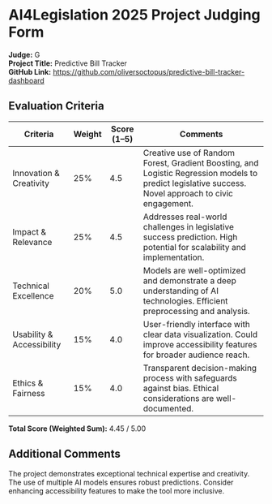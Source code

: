 # AI4Legislation 2025 Project Judging Form

**Judge:** G  
**Project Title:** Predictive Bill Tracker  
**GitHub Link:** https://github.com/oliversoctopus/predictive-bill-tracker-dashboard

## Evaluation Criteria

| Criteria                   | Weight | Score (1–5) | Comments |
|----------------------------|--------|-------------|----------|
| Innovation & Creativity    | 25%    | 4.5         | Creative use of Random Forest, Gradient Boosting, and Logistic Regression models to predict legislative success. Novel approach to civic engagement. |
| Impact & Relevance         | 25%    | 4.5         | Addresses real-world challenges in legislative success prediction. High potential for scalability and implementation. |
| Technical Excellence       | 20%    | 5.0         | Models are well-optimized and demonstrate a deep understanding of AI technologies. Efficient preprocessing and analysis. |
| Usability & Accessibility  | 15%    | 4.0         | User-friendly interface with clear data visualization. Could improve accessibility features for broader audience reach. |
| Ethics & Fairness          | 15%    | 4.0         | Transparent decision-making process with safeguards against bias. Ethical considerations are well-documented. |

**Total Score (Weighted Sum):** 4.45 / 5.00

## Additional Comments

The project demonstrates exceptional technical expertise and creativity. The use of multiple AI models ensures robust predictions. Consider enhancing accessibility features to make the tool more inclusive.
